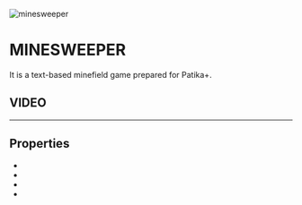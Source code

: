 
![minesweeper](https://github.com/deerborg/MineSweeper/assets/152931069/eb72d0e0-3489-437e-ac20-1e363d89aaa2)
# MINESWEEPER

It is a text-based minefield game prepared for Patika+.


## VIDEO

----

  
## Properties

- 
- 
- 
- 

  
